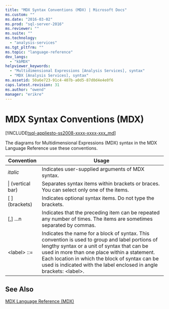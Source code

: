```yaml
---
title: "MDX Syntax Conventions (MDX) | Microsoft Docs"
ms.custom: ""
ms.date: "2016-03-02"
ms.prod: "sql-server-2016"
ms.reviewer: ""
ms.suite: ""
ms.technology: 
  - "analysis-services"
ms.tgt_pltfrm: ""
ms.topic: "language-reference"
dev_langs: 
  - "kbMDX"
helpviewer_keywords: 
  - "Multidimensional Expressions [Analysis Services], syntax"
  - "MDX [Analysis Services], syntax"
ms.assetid: 50a6e723-91c4-407b-a0d5-87d0d4e4e0f6
caps.latest.revision: 31
ms.author: "owend"
manager: "erikre"
---
```

# MDX Syntax Conventions (MDX)
[!INCLUDE[tsql-appliesto-ss2008-xxxx-xxxx-xxx_md](../database-engine/configure/windows/includes/tsql-appliesto-ss2008-xxxx-xxxx-xxx-md.md)]

  The diagrams for Multidimensional Expressions (MDX) syntax in the MDX Language Reference use these conventions.  
  
|Convention|Usage|  
|----------------|-----------|  
|*italic*|Indicates user-supplied arguments of MDX syntax.|  
|&#124; (vertical bar)|Separates syntax items within brackets or braces. You can select only one of the items.|  
|[ ] (brackets)|Indicates optional syntax items. Do not type the brackets.|  
|[,] ...n|Indicates that the preceding item can be repeated any number of times. The items are sometimes separated by commas.|  
|\<label> ::=|Indicates the name for a block of syntax. This convention is used to group and label portions of lengthy syntax or a unit of syntax that can be used in more than one place within a statement. Each location in which the block of syntax can be used is indicated with the label enclosed in angle brackets: \<label>.|  
  
## See Also  
 [MDX Language Reference &#40;MDX&#41;](../mdx/mdx-language-reference-mdx.md)  
  
  